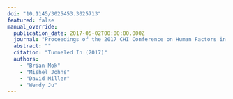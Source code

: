 ```yaml
---
doi: "10.1145/3025453.3025713"
featured: false
manual_override:
  publication_date: 2017-05-02T00:00:00.000Z
  journal: "Proceedings of the 2017 CHI Conference on Human Factors in Computing Systems"
  abstract: ""
  citation: "Tunneled In (2017)"
  authors:
    - "Brian Mok"
    - "Mishel Johns"
    - "David Miller"
    - "Wendy Ju"
---
```


<!-- You can add additional content about this publication here if needed -->
